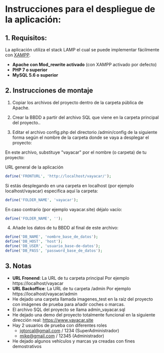 # **Instrucciones para el despliegue de la aplicación:**

## 1. Requisitos:

La aplicación utiliza el stack LAMP el cual se puede implementar fácilmente con [XAMPP](https://www.apachefriends.org/download.html).

- **Apache con Mod_rewrite activado** (con XAMPP activado por defecto)
- **PHP 7 o superior**
- **MySQL 5.6 o superior**

 

## 2. Instrucciones de montaje

1. Copiar los archivos del proyecto dentro de la carpeta pública de Apache.

2. Crear la BBDD a partir del archivo SQL que viene en la carpeta principal del proyecto..

3. Editar el archivo config.php del directorio /admin/config de la siguiente forma según el nombre de la carpeta donde se vaya a desplegar el proyecto:

En este archivo, substituye "vayacar" por el nombre (o carpeta) de tu proyecto:

URL general de la aplicación

```php
define('FRONTURL', 'http://localhost/vayacar/');
```

Si estás desplegando en una carpeta en localhost (por ejemplo localhost/vayacar) especifica aquí la carpeta:

```php
define('FOLDER_NAME', 'vayacar');
```

En caso contrario (por ejemplo vayacar.site) déjalo vacío:

```php
define('FOLDER_NAME', '');
```

4. Añade los datos de tu BBDD al final de este archivo:

```php
define('DB_NAME', 'nombre_base_de_datos');
define('DB_HOST', 'host');
define('DB_USER', 'usuario_base-de-datos');
define('DB_PASS', 'password_base_de_datos');
```

 

## 3. Notas

- **URL Fronend**: La URL de tu carpeta principal
  Por ejemplo https://localhost/vayacar
- **URL Backoffice**: La URL de tu carpeta /admin
  Por ejemplo https://localhost/vayacar/admin
- He dejado una carpeta llamada imagenes_test en la raíz del proyecto con imágenes de prueba para añadir coches o marcas.
- El archivo SQL del proyecto se llama admin_vayacar.sql
- He dejado una demo del proyecto totalmente funcional en la siguiente dirección real: https://www.vayacar.site
- Hay 2 usuarios de prueba con diferentes roles
  - [jgtorcal@gmail.com](mailto:jgtorcal@gmail.com) / 1234 (SuperAdministrador)
  - [mike@gmail.com](mailto:mike@gmail.com) / 12345 (Administrador)
- He dejado algunos vehículos y marcas ya creadas con fines demostrativos

